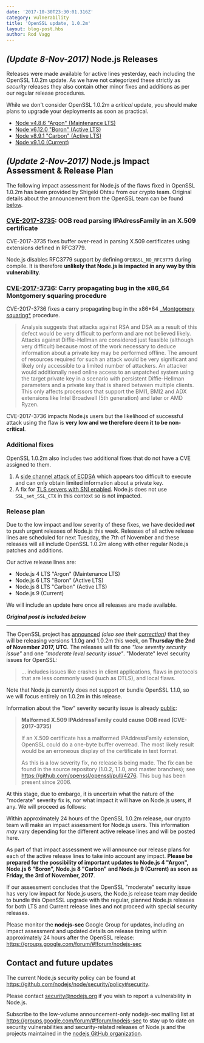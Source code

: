 ```yaml
---
date: '2017-10-30T23:30:01.316Z'
category: vulnerability
title: 'OpenSSL update, 1.0.2m'
layout: blog-post.hbs
author: Rod Vagg
---
```


## _(Update 8-Nov-2017)_ Node.js Releases

Releases were made available for active lines yesterday, each including the OpenSSL 1.0.2m update. As we have not categorized these strictly as _security_ releases they also contain other minor fixes and additions as per our regular release procedures.

While we don't consider OpenSSL 1.0.2m a _critical_ update, you should make plans to upgrade your deployments as soon as practical.

- [Node v4.8.6 "Argon" (Maintenance LTS)](https://nodejs.org/en/blog/release/v4.8.6/)
- [Node v6.12.0 "Boron" (Active LTS)](https://nodejs.org/en/blog/release/v6.12.0/)
- [Node v8.9.1 "Carbon" (Active LTS)](https://nodejs.org/en/blog/release/v8.9.1/)
- [Node v9.1.0 (Current)](https://nodejs.org/en/blog/release/v9.1.0/)

## _(Update 2-Nov-2017)_ Node.js Impact Assessment & Release Plan

The following impact assessment for Node.js of the flaws fixed in OpenSSL 1.0.2m has been provided by Shigeki Ohtsu from our crypto team. Original details about the announcement from the OpenSSL team can be found [below](#original_post).

### [CVE-2017-3735](https://www.openssl.org/news/vulnerabilities.html#2017-3735): OOB read parsing IPAdressFamily in an X.509 certificate

CVE-2017-3735 fixes buffer over-read in parsing X.509 certificates using extensions defined in RFC3779.

Node.js disables RFC3779 support by defining `OPENSSL_NO_RFC3779` during compile. It is therefore **unlikely that Node.js is impacted in any way by this vulnerability**.

### [CVE-2017-3736](http://cve.mitre.org/cgi-bin/cvename.cgi?name=CVE-2017-3736): Carry propagating bug in the x86_64 Montgomery squaring procedure

CVE-2017-3736 fixes a carry propagating bug in the x86*64 [\_Montgomery squaring*](https://en.wikipedia.org/wiki/Exponentiation_by_squaring#Montgomery.27s_ladder_technique) procedure.

> Analysis suggests that attacks against RSA and DSA as a result of this defect would be very difficult to perform and are not believed likely. Attacks against Diffie-Hellman are considered just feasible (although very difficult) because most of the work necessary to deduce information about a private key may be performed offline. The amount of resources required for such an attack would be very significant and likely only accessible to a limited number of attackers. An attacker would additionally need online access to an unpatched system using the target private key in a scenario with persistent Diffie-Hellman parameters and a private key that is shared between multiple clients.
> This only affects processors that support the BMI1, BMI2 and ADX extensions like Intel Broadwell (5th generation) and later or AMD Ryzen.

CVE-2017-3736 impacts Node.js users but the likelihood of successful attack using the flaw is **very low and we therefore deem it to be non-critical**.

### Additional fixes

OpenSSL 1.0.2m also includes two additional fixes that do not have a CVE assigned to them.

1. A [side channel attack of ECDSA](https://github.com/openssl/openssl/commit/23f7e974d59a576ad7d8cfd9f7ac957a883e361f) which appears too difficult to execute and can only obtain limited information about a private key.
2. A fix for [TLS servers with SNI enabled](https://github.com/openssl/openssl/commit/a92ca561bc91f4ebd2f53578e82058efcde61aed). Node.js does not use `SSL_set_SSL_CTX` in this context so is not impacted.

### Release plan

Due to the low impact and low severity of these fixes, we have decided **_not_** to push urgent releases of Node.js this week. Releases of all active release lines are scheduled for next Tuesday, the 7th of November and these releases will all include OpenSSL 1.0.2m along with other regular Node.js patches and additions.

Our active release lines are:

- Node.js 4 LTS "Argon" (Maintenance LTS)
- Node.js 6 LTS "Boron" (Active LTS)
- Node.js 8 LTS "Carbon" (Active LTS)
- Node.js 9 (Current)

We will include an update here once all releases are made available.

<a id="original_post"></a>

**_Original post is included below_**

---

The OpenSSL project has [announced](https://mta.openssl.org/pipermail/openssl-announce/2017-October/000103.html) _(also see their [correction](https://mta.openssl.org/pipermail/openssl-announce/2017-October/000104.html))_ that they will be releasing versions 1.1.0g and 1.0.2m this week, on **Thursday the 2nd of November 2017, UTC**. The releases will fix one _"low severity security issue"_ and one _"moderate level security issue"_. "Moderate" level security issues for OpenSSL:

> ... includes issues like crashes in client applications, flaws in protocols that are less commonly used (such as DTLS), and local flaws.

Note that Node.js currently does not support or bundle OpenSSL 1.1.0, so we will focus entirely on 1.0.2m in this release.

Information about the "low" severity security issue is already [public](https://www.openssl.org/news/secadv/20170828.txt):

> **Malformed X.509 IPAddressFamily could cause OOB read (CVE-2017-3735)**
>
> If an X.509 certificate has a malformed IPAddressFamily extension, OpenSSL could do a one-byte buffer overread. The most likely result would be an erroneous display of the certificate in text format.
>
> As this is a low severity fix, no release is being made. The fix can be found in the source repository (1.0.2, 1.1.0, and master branches); see https://github.com/openssl/openssl/pull/4276. This bug has been present since 2006.

At this stage, due to embargo, it is uncertain what the nature of the "moderate" severity fix is, nor what impact it will have on Node.js users, if any. We will proceed as follows:

Within approximately 24 hours of the OpenSSL 1.0.2m release, our crypto team will make an impact assessment for Node.js users. This information _may_ vary depending for the different active release lines and will be posted here.

As part of that impact assessment we will announce our release plans for each of the active release lines to take into account any impact. **Please be prepared for the possibility of important updates to Node.js 4 "Argon", Node.js 6 "Boron", Node.js 8 "Carbon" and Node.js 9 (Current) as soon as Friday, the 3rd of November, 2017**.

If our assessment concludes that the OpenSSL "moderate" security issue has very low impact for Node.js users, the Node.js release team may decide to bundle this OpenSSL upgrade with the regular, planned Node.js releases for both LTS and Current release lines and not proceed with special security releases.

Please monitor the **nodejs-sec** Google Group for updates, including an impact assessment and updated details on release timing within approximately 24 hours after the OpenSSL release: https://groups.google.com/forum/#!forum/nodejs-sec

## Contact and future updates

The current Node.js security policy can be found at <https://github.com/nodejs/node/security/policy#security>.

Please contact security@nodejs.org if you wish to report a vulnerability in Node.js.

Subscribe to the low-volume announcement-only nodejs-sec mailing list at https://groups.google.com/forum/#!forum/nodejs-sec to stay up to date on security vulnerabilities and security-related releases of Node.js and the projects maintained in the [nodejs GitHub organization](https://github.com/nodejs/).
